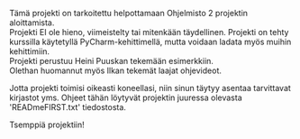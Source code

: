 Tämä projekti on tarkoitettu helpottamaan Ohjelmisto 2 projektin aloittamista. <br>
Projekti EI ole hieno, viimeistelty tai mitenkään täydellinen.
Projekti on tehty kurssilla käytetyllä PyCharm-kehittimellä, mutta voidaan ladata myös muihin kehittimiin. <br>
Projekti perustuu Heini Puuskan tekemään esimerkkiin. <br>
Olethan huomannut myös Ilkan tekemät laajat ohjevideot.

Jotta projekti toimisi oikeasti koneellasi, niin sinun täytyy asentaa tarvittavat kirjastot yms.
Ohjeet tähän löytyvät projektin juuressa olevasta 'READmeFIRST.txt' tiedostosta.

Tsemppiä projektiin!
